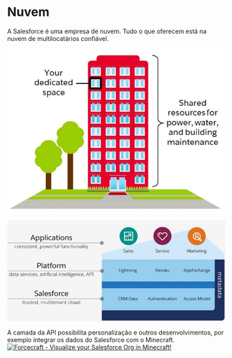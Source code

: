# Nuvem

A Salesforce é uma empresa de nuvem. Tudo o que oferecem está na nuvem de multilocatários confiável.

![Nuvem](nuvem.png)

![Camadas](camadas.png)

A camada da API possibilita personalização e outros desenvolvimentos,
por exemplo integrar os dados do Salesforce com o Minecraft.
[![Forcecraft - Visualize your Salesforce Org in Minecraft!](https://img.youtube.com/vi/eb3GgM1o_8I/0.jpg)](https://www.youtube.com/watch?v=eb3GgM1o_8I)
